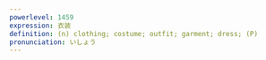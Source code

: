 ```yaml
---
powerlevel: 1459
expression: 衣装
definition: (n) clothing; costume; outfit; garment; dress; (P)
pronunciation: いしょう
---
```

